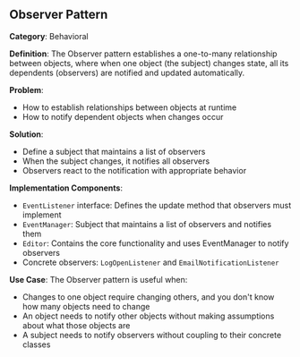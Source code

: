 ## Observer Pattern
**Category**: Behavioral

**Definition**: The Observer pattern establishes a one-to-many relationship between objects, where when one object (the subject) changes state, all its dependents (observers) are notified and updated automatically.

**Problem**:
- How to establish relationships between objects at runtime
- How to notify dependent objects when changes occur

**Solution**:
- Define a subject that maintains a list of observers
- When the subject changes, it notifies all observers
- Observers react to the notification with appropriate behavior

**Implementation Components**:
- `EventListener` interface: Defines the update method that observers must implement
- `EventManager`: Subject that maintains a list of observers and notifies them
- `Editor`: Contains the core functionality and uses EventManager to notify observers
- Concrete observers: `LogOpenListener` and `EmailNotificationListener`

**Use Case**:
The Observer pattern is useful when:
- Changes to one object require changing others, and you don't know how many objects need to change
- An object needs to notify other objects without making assumptions about what those objects are
- A subject needs to notify observers without coupling to their concrete classes
